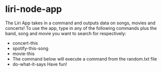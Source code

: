 # liri-node-app

The Liri App takes in a command and outputs data on songs, movies and concerts!
To use the app, type in any of the following commands plus the band, song and movie you want to search for respectively: 
* concert-this
* spotify-this-song
* movie-this
* The command below will execute a command from the random.txt file
 * do-what-it-says
Have fun!
